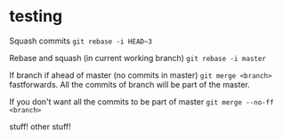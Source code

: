 # testing

Squash commits
```git rebase -i HEAD~3```

Rebase and squash (in current working branch)
```git rebase -i master```

If branch if ahead of master (no commits in master)
```git merge <branch>```
fastforwards. All the commits of branch will be part of the master.

If you don't want all the commits to be part of master
```git merge --no-ff <branch>```

stuff!
other stuff!